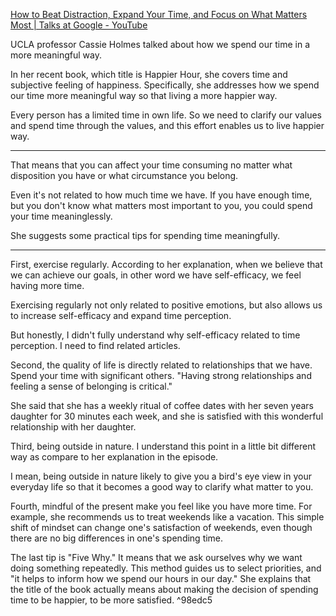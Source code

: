 [How to Beat Distraction, Expand Your Time, and Focus on What Matters Most | Talks at Google - YouTube](https://youtu.be/MhB-vr9a4ms)

UCLA professor Cassie Holmes talked about how we spend our time in a more meaningful way. 

In her recent book, which title is Happier Hour, she covers time and subjective feeling of happiness. Specifically, she addresses how we spend our time more meaningful way so that living a more happier way. 

Every person has a limited time in own life. So we need to clarify our values and spend time through the values, and this effort enables us to live happier way.

---

That means that you can affect your time consuming no matter what disposition you have or what circumstance you belong.

Even it's not related to how much time we have. If you have enough time, but you don't know what matters most important to you, you could spend your time meaninglessly.

She suggests some practical tips for spending time meaningfully.

---

First, exercise regularly. According to her explanation, when we believe that we can achieve our goals, in other word we have self-efficacy, we feel having more time. 

Exercising regularly not only related to positive emotions, but also allows us to increase self-efficacy and expand time perception. 

But honestly, I didn't fully understand why self-efficacy related to time perception. I need to find related articles.

Second, the quality of life is directly related to relationships that we have. Spend your time with significant others. "Having strong relationships and feeling a sense of belonging is critical." 

She said that she has a weekly ritual of coffee dates with her seven years daughter for 30 minutes each week, and she is satisfied with this wonderful relationship with her daughter.

Third, being outside in nature. I understand this point in a little bit different way as compare to her explanation in the episode. 

I mean, being outside in nature likely to give you a bird's eye view in your everyday life so that it becomes a good way to clarify what matter to you. 

Fourth, mindful of the present make you feel like you have more time. For example, she recommends us to treat weekends like a vacation. This simple shift of mindset can change one's satisfaction of weekends, even though there are no big differences in one's spending time.

The last tip is "Five Why." It means that we ask ourselves why we want doing something repeatedly. This method guides us to select priorities, and "it helps to inform how we spend our hours in our day." She explains that the title of the book actually means about making the decision of spending time to be happier, to be more satisfied. ^98edc5
